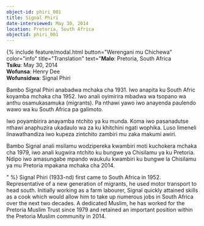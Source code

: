 ```yaml
---
object-id: phiri_001
title: Signal Phiri
date-interviewed: May 30, 2014
location: Pretoria, South Africa
objectid: phiri_001
---
```

{% include feature/modal.html button="Werengani mu Chichewa" color="info" title="Translation" text="**Malo**: Pretoria, South Africa<br>
**Tsiku**: May 30, 2014<br>
**Wofunsa**: Henry Dee<br>
**Wofunsidwa**: Signal Phiri<br>
<p>Bambo Signal Phiri anabadwa mchaka cha 1931. Iwo anapita ku South Afric koyamba mchaka cha 1952. Iwo anali oyimirira mbadwa wa tsopano wa anthu osamukasamuka (migrants). Pa nthawi yawo iwo anayenda paulendo wawo wa ku South Africa pa galimoto.</p>
<p>Iwo poyambirira anayamba ntchito ya ku munda. Koma iwo pasanadutse nthawi anaphuzira ukadaulo wa za ku khitchini ngati wophika. Luso limeneli  linawathandiza iwo kupeza zintchito zambiri mu zaka makumi awiri.</p>
<p>Bambo Signal anali msilamu wodzipereka kwambiri moti kuchokera mchaka cha 1979, iwo anali kugwira ntchito ku bungwe ya Chisilamu ya ku Pretoria. Ndipo iwo amasungabe mpando waukulu kwambiri ku bungwe la Chisilamu ya mu Pretoria mpakana mchaka cha 2014.</p>" %}
Signal Phiri (1933-nd) first came to South Africa in 1952. Representative of a new generation of migrants, he used motor transport to head south. Initially working as a farm labourer, Signal quickly attained skills as a cook which would allow him to take up numerous jobs in South Africa over the next two decades. A dedicated Muslim, he has worked for the Pretoria Muslim Trust since 1979 and retained an important position within the Pretoria Muslim community in 2014.